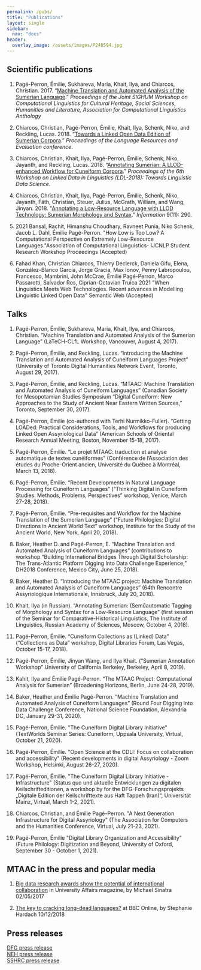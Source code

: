 ```yaml
---
permalink: /pubs/
title: "Publications"
layout: single
sidebar:
  nav: "docs"
header:
  overlay_image: /assets/images/P248594.jpg
---
```


## Scientific publications
1. Pagé-Perron, Émilie, Sukhareva, Maria, Khait, Ilya, and Chiarcos, Christian. 2017. “[Machine Translation and Automated Analysis of the Sumerian Language](http://www.aclweb.org/anthology/W/W17/W17-2202.pdf).” <em>Proceedings of the Joint SIGHUM Workshop on Computational Linguistics for Cultural Heritage, Social Sciences, Humanities and Literature, Association for Computational Linguistics Anthology</em>

2. Chiarcos, Christian, Pagé-Perron, Émilie, Khait, Ilya, Schenk, Niko, and Reckling, Lucas. 2018. “[Towards a Linked Open Data Edition of Sumerian Corpora](http://www.lrec-conf.org/proceedings/lrec2018/pdf/862.pdf).” <em>Proceedings of the Language Resources and Evaluation conference</em>. 

3. Chiarcos, Christian, Khait, Ilya, Pagé-Perron, Émilie, Schenk, Niko, Jayanth, and Reckling, Lucas. 2018. “[Annotating Sumerian: A LLOD-enhanced Workflow for Cuneiform Corpora](http://lrec-conf.org/workshops/lrec2018/W23/pdf/12_W23.pdf).” <em>Proceedings of the 6th Workshop on Linked Data in Linguistics (LDL-2018): Towards Linguistic Data Science</em>.

4. Chiarcos, Christian, Khait, Ilya, Pagé-Perron, Émilie, Schenk, Niko, Jayanth, Fäth, Christian, Steuer, Julius, McGrath, William, and Wang, Jinyan. 2018. "[Annotating a Low-Resource Language with LLOD Technology: Sumerian Morphology and Syntax](https://doi.org/10.3390/info9110290)." <em>Information</em> 9(11): 290. 

5. 2021	Bansal, Rachit, Himanshu Choudhary, Ravneet Punia, Niko Schenk, Jacob L. Dahl, Émilie Pagé-Perron. "How Low is Too Low? A Computational Perspective on Extremely Low-Resource Languages."Association of Computational Linguistics-  IJCNLP Student Research Workshop Proceedings (Accepted)

6. Fahad Khan, Christian Chiarcos, Thierry Declerck, Daniela Gifu, Elena, González-Blanco García, Jorge Gracia, Max Ionov, Penny Labropoulou, Francesco, Mambrini, John McCrae, Émilie Pagé-Perron, Marco Passarotti, Salvador Ros, Ciprian-Octavian Truica 2021 "When Linguistics Meets Web Technologies. Recent advances in Modelling Linguistic Linked Open Data" Semantic Web (Accepted)


## Talks
1. Pagé-Perron, Émilie, Sukhareva, Maria, Khait, Ilya, and Chiarcos, Christian. “Machine Translation and Automated Analysis of the Sumerian Language” (LaTeCH-CLfL Workshop, Vancouver, August 4, 2017).

2. Pagé-Perron, Émilie, and Reckling, Lucas. “Introducing the Machine Translation and Automated Analysis of Cuneiform Languages Project” (University of Toronto Digital Humanities Network Event, Toronto, August 29, 2017).

3. Pagé-Perron, Émilie, and Reckling, Lucas. “MTAAC: Machine Translation and Automated Analysis of Cuneiform Languages” (Canadian Society for Mesopotamian Studies Symposium “Digital Cuneiform: New Approaches to the Study of Ancient Near Eastern Written Sources,” Toronto, September 30, 2017). 

 4. Pagé-Perron, Émilie (co-authored with Terhi Nurmikko-Fuller). “Getting LOADed: Practical Considerations, Tools, and Workflows for producing Linked Open Assyriological Data” (American Schools of Oriental Research Annual Meeting, Boston, November 15-18, 2017).

5. Pagé-Perron, Émilie. “Le projet MTAAC: traduction et analyse automatique de textes cunéiformes” (Conférence de l’Association des études du Proche-Orient ancien, Université du Québec à Montréal, March 13, 2018).

6. Pagé-Perron, Émilie. “Recent Developments in Natural Language Processing for Cuneiform Languages” (“Thinking Digital in Cuneiform Studies: Methods, Problems, Perspectives” workshop, Venice, March 27-28, 2018).

7. Pagé-Perron, Émilie. “Pre-requisites and Workflow for the Machine Translation of the Sumerian Language” (“Future Philologies: Digital Directions in Ancient World Text” workshop, Institute for the Study of the Ancient World, New York, April 20, 2018).

8. Baker, Heather D. and Pagé-Perron, E. “Machine Translation and Automated Analysis of Cuneiform Languages” (contributions to workshop “Building International Bridges Through Digital Scholarship: The Trans-Atlantic Platform Digging Into Data Challenge Experience,” DH2018 Conference, Mexico City, June 25, 2018).

9. Baker, Heather D. “Introducing the MTAAC project: Machine Translation and Automated Analysis of Cuneiform Languages” (64th Rencontre Assyriologique Internationale, Innsbruck, July 20, 2018).

10. Khait, Ilya (in Russian). “Annotating Sumerian: (Semi)automatic Tagging of Morphology and Syntax for a Low-Resource Language” (first session of the Seminar for  Comparative-Historical Linguistics, The Institute of Linguistics, Russian Academy of Sciences, Moscow, October 4, 2018).

11. Pagé-Perron, Émilie. “Cuneiform Collections as (Linked) Data” (“Collections as Data” workshop, Digital Libraries Forum, Las Vegas, October 15-17, 2018).

12. Pagé-Perron, Émilie, Jinyan Wang, and Ilya Khait. (“Sumerian Annotation Workshop” University of California Berkeley, Berkeley, April 8, 2019).

13. Kahit, Ilya and Émilie Pagé-Perron. “The MTAAC Project: Computational Analysis for Sumerian” (Broadening Horizons, Berlin, June 24-28, 2019).

14. Baker, Heather and Émilie Pagé-Perron. “Machine Translation and Automated Analysis of Cuneiform Languages” (Round Four Digging into Data Challenge Conference, National Science Foundation, Alexandria DC, January 29-31, 2020). 

15. Pagé-Perron, Émilie. "The Cuneiform Digital Library Initiative" (TextWorlds Seminar Series: Cuneiform, Uppsala University, Virtual, October 21, 2020).

16. Pagé-Perron, Émilie. "Open Science at the CDLI: Focus on collaboration and accessibility" (Recent developments in digital Assyriology  - Zoom Workshop, Helsinki, August 26-27, 2020).

17. Pagé-Perron, Émilie. "The Cuneiform Digital Library Initiative - Infrastructure" (Status quo und aktuelle Entwicklungen zu digitalen Keilschrifteditionen, a workshop by for the DFG-Forschungsprojekts „Digitale Edition der Keilschrifttexte aus Haft Tappeh (Iran)“, Universität Mainz, Virtual, March 1-2, 2021).

18. Chiarcos, Christian, and Émilie Pagé-Perron. "A Next Generation Infrastructure for Digital Assyriology" (The Association for Computers and the Humanities Conference, Virtual, July 21-23, 2021).

19. Pagé-Perron, Émilie "Digital Library Organization and Accessibility" (Future Philology: Digitization and Beyond, University of Oxford, September 30 - October 1, 2021).


## MTAAC in the press and popular media
1. [Big data research awards show the potential of international collaboration](http://www.universityaffairs.ca/opinion/in-my-opinion/big-data-research-awards-show-potential-international-collaboration/) in University Affairs magazine, by Michael Sinatra 02/05/2017

2. [The key to cracking long-dead languages?](http://www.bbc.com/future/story/20181207-how-ai-could-help-us-with-ancient-languages-like-sumerian?ocid=ww.social.link.twitter) at BBC Online, by Stephanie Hardach 10/12/2018

## Press releases
[DFG press release](http://www.dfg.de/foerderung/info_wissenschaft/2017/info_wissenschaft_17_16/index.html)  
[NEH press release](https://www.neh.gov/news/press-release/diggingintodata)  
[SSHRC press release](http://www.sshrc-crsh.gc.ca/news_room-salle_de_presse/press_releases-communiques/2017/digging_into_data-au_coeur_des_donnees_numeriques-eng.aspx)  
